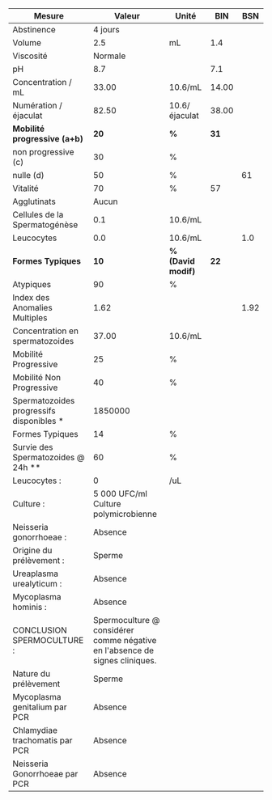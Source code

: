 |                 Mesure                 |                                   Valeur                                  |       Unité       |  BIN | BSN|
|----------------------------------------|---------------------------------------------------------------------------|-------------------|------|----|
|               Abstinence               |                                  4 jours                                  |                   |      |    |
|                 Volume                 |                                    2.5                                    |         mL        |  1.4 |    |
|                Viscosité               |                                  Normale                                  |                   |      |    |
|                   pH                   |                                    8.7                                    |                   |  7.1 |    |
|           Concentration / mL           |                                   33.00                                   |      10.6/mL      | 14.00|    |
|          Numération / éjaculat         |                                   82.50                                   |   10.6/éjaculat   | 38.00|    |
|     **Mobilité progressive (a+b)**     |                                   **20**                                  |       **%**       |**31**|    |
|           non progressive (c)          |                                     30                                    |         %         |      |    |
|                nulle (d)               |                                     50                                    |         %         |      | 61 |
|                Vitalité                |                                     70                                    |         %         |  57  |    |
|               Agglutinats              |                                   Aucun                                   |                   |      |    |
|      Cellules de la Spermatogénèse     |                                    0.1                                    |      10.6/mL      |      |    |
|               Leucocytes               |                                    0.0                                    |      10.6/mL      |      | 1.0|
|           **Formes Typiques**          |                                   **10**                                  |**% (David modif)**|**22**|    |
|                Atypiques               |                                     90                                    |         %         |      |    |
|      Index des Anomalies Multiples     |                                    1.62                                   |                   |      |1.92|
|     Concentration en spermatozoides    |                                   37.00                                   |      10.6/mL      |      |    |
|          Mobilité Progressive          |                                     25                                    |         %         |      |    |
|        Mobilité Non Progressive        |                                     40                                    |         %         |      |    |
|Spermatozoides progressifs disponibles *|                                  1850000                                  |                   |      |    |
|             Formes Typiques            |                                     14                                    |         %         |      |    |
|   Survie des Spermatozoides @ 24h **   |                                     60                                    |         %         |      |    |
|              Leucocytes :              |                                     0                                     |        /uL        |      |    |
|                Culture :               |                    5 000 UFC/ml Culture polymicrobienne                   |                   |      |    |
|         Neisseria gonorrhoeae :        |                                  Absence                                  |                   |      |    |
|        Origine du prélèvement :        |                                   Sperme                                  |                   |      |    |
|        Ureaplasma urealyticum :        |                                  Absence                                  |                   |      |    |
|          Mycoplasma hominis :          |                                  Absence                                  |                   |      |    |
|       CONCLUSION SPERMOCULTURE :       |Spermoculture @ considérer comme négative en l'absence de signes cliniques.|                   |      |    |
|          Nature du prélèvement         |                                   Sperme                                  |                   |      |    |
|      Mycoplasma genitalium par PCR     |                                  Absence                                  |                   |      |    |
|     Chlamydiae trachomatis par PCR     |                                  Absence                                  |                   |      |    |
|      Neisseria Gonorrhoeae par PCR     |                                  Absence                                  |                   |      |    |